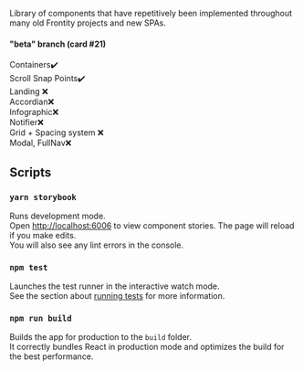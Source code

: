 Library of components that have repetitively been implemented throughout many old Frontity projects and new SPAs. <br>

#### "beta" branch (card #21)<br>
Containers✔️<br>
Scroll Snap Points✔️<br>
Landing ❌<br>
Accordian❌<br>
Infographic❌<br>
Notifier❌<br>
Grid + Spacing system ❌<br>
Modal, FullNav❌<br>

## Scripts


### `yarn storybook`

Runs development mode.<br>
Open [http://localhost:6006](http://localhost:6006) to view component stories.
The page will reload if you make edits.<br>
You will also see any lint errors in the console.

### `npm test`

Launches the test runner in the interactive watch mode.<br>
See the section about [running tests](https://facebook.github.io/create-react-app/docs/running-tests) for more information.

### `npm run build`

Builds the app for production to the `build` folder.<br>
It correctly bundles React in production mode and optimizes the build for the best performance.
